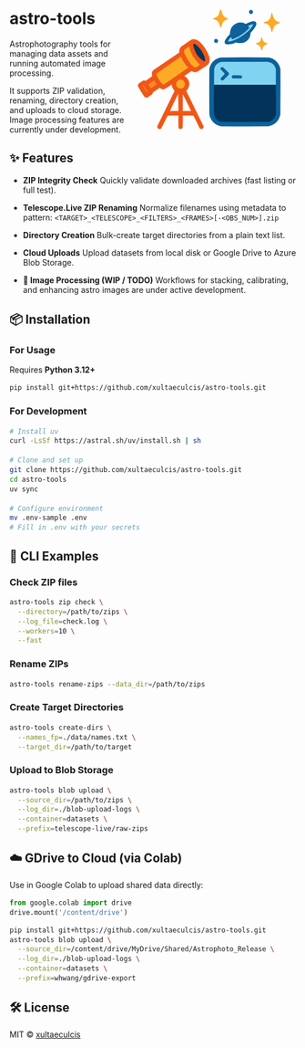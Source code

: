 <img src="assets/logo.png" alt="" width="300" style="float: right" />

# astro-tools

Astrophotography tools for managing data assets and running automated image processing.

It supports ZIP validation, renaming, directory creation, and uploads to cloud storage. Image processing features are currently under development.

## ✨ Features

- **ZIP Integrity Check**
    Quickly validate downloaded archives (fast listing or full test).

- **Telescope.Live ZIP Renaming**
    Normalize filenames using metadata to pattern:
    `<TARGET>_<TELESCOPE>_<FILTERS>_<FRAMES>[-<OBS_NUM>].zip`

- **Directory Creation**
    Bulk-create target directories from a plain text list.

- **Cloud Uploads**
    Upload datasets from local disk or Google Drive to Azure Blob Storage.

- **🔭 Image Processing (WIP / TODO)**
    Workflows for stacking, calibrating, and enhancing astro images are under active development.

## 📦 Installation

### For Usage

Requires **Python 3.12+**

```bash
pip install git+https://github.com/xultaeculcis/astro-tools.git
```

### For Development

```bash
# Install uv
curl -LsSf https://astral.sh/uv/install.sh | sh

# Clone and set up
git clone https://github.com/xultaeculcis/astro-tools.git
cd astro-tools
uv sync

# Configure environment
mv .env-sample .env
# Fill in .env with your secrets
```

## 🚀 CLI Examples

### Check ZIP files

```bash
astro-tools zip check \
  --directory=/path/to/zips \
  --log_file=check.log \
  --workers=10 \
  --fast
```

### Rename ZIPs

```bash
astro-tools rename-zips --data_dir=/path/to/zips
```

### Create Target Directories

```bash
astro-tools create-dirs \
  --names_fp=./data/names.txt \
  --target_dir=/path/to/target
```

### Upload to Blob Storage

```bash
astro-tools blob upload \
  --source_dir=/path/to/zips \
  --log_dir=./blob-upload-logs \
  --container=datasets \
  --prefix=telescope-live/raw-zips
```

## ☁️ GDrive to Cloud (via Colab)

Use in Google Colab to upload shared data directly:

```python
from google.colab import drive
drive.mount('/content/drive')
```

```bash
pip install git+https://github.com/xultaeculcis/astro-tools.git
astro-tools blob upload \
  --source_dir=/content/drive/MyDrive/Shared/Astrophoto_Release \
  --log_dir=./blob-upload-logs \
  --container=datasets \
  --prefix=whwang/gdrive-export
```

## 🛠️ License

MIT © [xultaeculcis](https://github.com/xultaeculcis/astro-tools/blob/main/LICENSE)
